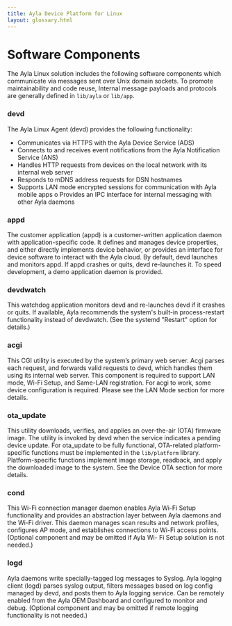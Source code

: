 ```yaml
---
title: Ayla Device Platform for Linux
layout: glossary.html
---
```


# Software Components

The Ayla Linux solution includes the following software components which communicate via messages sent over Unix domain sockets. To promote maintainability and code reuse, Internal message payloads and protocols are generally defined in <code>lib/ayla</code> or <code>lib/app</code>.

### devd

The Ayla Linux Agent (devd) provides the following functionality:
* Communicates via HTTPS with the Ayla Device Service (ADS)* Connects to and receives event notifications from the Ayla Notification Service (ANS)* Handles HTTP requests from devices on the local network with its internal web server* Responds to mDNS address requests for DSN hostnames* Supports LAN mode encrypted sessions for communication with Ayla mobile apps o Provides an IPC interface for internal messaging with other Ayla daemons

### appd

The customer application (appd) is a customer-written application daemon with application-specific code. It defines and manages device properties, and either directly implements device behavior, or provides an interface for device software to interact with the Ayla cloud. By default, devd launches and monitors appd. If appd crashes or quits, devd re-launches it. To speed development, a demo application daemon is provided.

### devdwatch
This watchdog application monitors devd and re-launches devd if it crashes or quits. If available, Ayla recommends the system's built-in process-restart functionality instead of devdwatch. (See the systemd "Restart" option for details.)

### acgi

This CGI utility is executed by the system’s primary web server. Acgi parses each request, and forwards valid requests to devd, which handles them using its internal web server. This component is required to support LAN mode, Wi-Fi Setup, and Same-LAN registration. For acgi to work, some device configuration is required. Please see the LAN Mode section for more details.

### ota_update

This utility downloads, verifies, and applies an over-the-air (OTA) firmware image. The utility is invoked by devd when the service indicates a pending device update. For ota_update to be fully functional, OTA-related platform-specific functions must be implemented in the <code>lib/platform</code> library. Platform-specific functions implement image storage, readback, and apply the downloaded image to the system. See the Device OTA section for more details.### condThis Wi-Fi connection manager daemon enables Ayla Wi-Fi Setup functionality and provides an abstraction layer between Ayla daemons and the Wi-Fi driver. This daemon manages scan results and network profiles, configures AP mode, and establishes connections to Wi-Fi access points. (Optional component and may be omitted if Ayla Wi- Fi Setup solution is not needed.)

### logd
Ayla daemons write specially-tagged log messages to Syslog. Ayla logging client (logd) parses syslog output, filters messages based on log config managed by devd, and posts them to Ayla logging service. Can be remotely enabled from the Ayla OEM Dashboard and configured to monitor and debug. (Optional component and may be omitted if remote logging functionality is not needed.)

